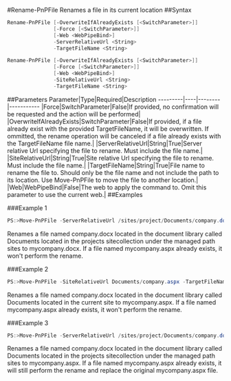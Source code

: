 #Rename-PnPFile
Renames a file in its current location
##Syntax
```powershell
Rename-PnPFile [-OverwriteIfAlreadyExists [<SwitchParameter>]]
               [-Force [<SwitchParameter>]]
               [-Web <WebPipeBind>]
               -ServerRelativeUrl <String>
               -TargetFileName <String>
```


```powershell
Rename-PnPFile [-OverwriteIfAlreadyExists [<SwitchParameter>]]
               [-Force [<SwitchParameter>]]
               [-Web <WebPipeBind>]
               -SiteRelativeUrl <String>
               -TargetFileName <String>
```


##Parameters
Parameter|Type|Required|Description
---------|----|--------|-----------
|Force|SwitchParameter|False|If provided, no confirmation will be requested and the action will be performed|
|OverwriteIfAlreadyExists|SwitchParameter|False|If provided, if a file already exist with the provided TargetFileName, it will be overwritten. If ommitted, the rename operation will be canceled if a file already exists with the TargetFileName file name.|
|ServerRelativeUrl|String|True|Server relative Url specifying the file to rename. Must include the file name.|
|SiteRelativeUrl|String|True|Site relative Url specifying the file to rename. Must include the file name.|
|TargetFileName|String|True|File name to rename the file to. Should only be the file name and not include the path to its location. Use Move-PnPFile to move the file to another location.|
|Web|WebPipeBind|False|The web to apply the command to. Omit this parameter to use the current web.|
##Examples

###Example 1
```powershell
PS:>Move-PnPFile -ServerRelativeUrl /sites/project/Documents/company.docx -TargetFileName mycompany.docx
```
Renames a file named company.docx located in the document library called Documents located in the projects sitecollection under the managed path sites to mycompany.docx. If a file named mycompany.aspx already exists, it won't perform the rename.

###Example 2
```powershell
PS:>Move-PnPFile -SiteRelativeUrl Documents/company.aspx -TargetFileName mycompany.docx
```
Renames a file named company.docx located in the document library called Documents located in the current site to mycompany.aspx. If a file named mycompany.aspx already exists, it won't perform the rename.

###Example 3
```powershell
PS:>Move-PnPFile -ServerRelativeUrl /sites/project/Documents/company.docx -TargetFileName mycompany.docx -OverwriteIfAlreadyExists
```
Renames a file named company.docx located in the document library called Documents located in the projects sitecollection under the managed path sites to mycompany.aspx. If a file named mycompany.aspx already exists, it will still perform the rename and replace the original mycompany.aspx file.

